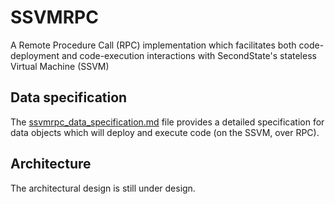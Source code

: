# SSVMRPC
A Remote Procedure Call (RPC) implementation which facilitates both code-deployment and code-execution interactions with SecondState's stateless Virtual Machine (SSVM)

## Data specification
The [ssvmrpc_data_specification.md](https://github.com/second-state/SSVMRPC/blob/master/ssvmrpc_data_specification.md) file provides a detailed specification for data objects which will deploy and execute code (on the SSVM, over RPC).

## Architecture
The architectural design is still under design. 
